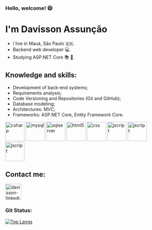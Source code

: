 ### Hello, welcome! :smile:

# I'm Davisson Assunção
* I live in Mauá, São Paulo :brazil:.
* Backend web developer :computer:.
* Studying ASP.NET Core :books: :sparkling_heart:.

## Knowledge and skills:
* Development of back-end systems;
* Requirements analysis;
* Code Versioning and Repositories (Git and GitHub);
* Database modeling;
* Architectures: MVC;
* Frameworks:  ASP.NET Core, Entity Framework Core.


<img src="https://cdn.jsdelivr.net/gh/devicons/devicon/icons/csharp/csharp-original.svg" alt="csharp" width="60" height="60" style="max-width:100%;"></img>
<img src="https://cdn.jsdelivr.net/gh/devicons/devicon/icons/mysql/mysql-original-wordmark.svg" alt="mysql" width="60" height="60" style="max-width:100%;"></img>
<img src="https://cdn.jsdelivr.net/gh/devicons/devicon/icons/microsoftsqlserver/microsoftsqlserver-plain-wordmark.svg" alt="sqlserver" width="60" height="60" style="max-width:100%;"></img>
<img src="https://cdn.jsdelivr.net/gh/devicons/devicon/icons/html5/html5-original.svg" alt="html5" width="60" height="60" style="max-width:100%;"></img>
<img src="https://cdn.jsdelivr.net/gh/devicons/devicon/icons/css3/css3-original.svg" alt="css" width="60" height="60" style="max-width:100%;"></img>
<img src="https://cdn.jsdelivr.net/gh/devicons/devicon/icons/javascript/javascript-original.svg" alt="jscript" width="60" height="60" style="max-width:100%;"></img>
<img src="https://cdn.jsdelivr.net/gh/devicons/devicon/icons/github/github-original.svg" alt="jscript" width="60" height="60" style="max-width:100%;"></img>
<img src="https://cdn.jsdelivr.net/gh/devicons/devicon/icons/git/git-original.svg" alt="jscript" width="60" height="60" style="max-width:100%;"></img>

## Contact me:

<a href="https://www.linkedin.com/in/dev-assuncao/" target="_blank">
 <img align="center" alt="davisson-linkedin" height="50"  width="50" src="https://cdn.jsdelivr.net/gh/devicons/devicon/icons/linkedin/linkedin-original.svg" style="max-width:100%;">
</a>

### Git Status:
[![Top Langs](https://github-readme-stats.vercel.app/api/top-langs/?username=dev-assuncao&layout=compact)](https://github.com/dev-assuncao/github-readme-stats)

<!--
**dev-assuncao/dev-assuncao** is a ✨ _special_ ✨ repository because its `README.md` (this file) appears on your GitHub profile.

Here are some ideas to get you started:

- 🔭 I’m currently working on ...
- 🌱 I’m currently learning ...
- 👯 I’m looking to collaborate on ...
- 🤔 I’m looking for help with ...
- 💬 Ask me about ...
- 📫 How to reach me: ...
- 😄 Pronouns: ...
- ⚡ Fun fact: ...
-->
